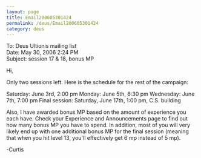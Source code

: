 ```yaml
---
layout: page
title: Email200605301424
permalink: /deus/Email200605301424
category: deus
---
```

To: Deus Ultionis mailing list
<br>Date: May 30, 2006 2:24 PM
<br>Subject: session 17 &amp; 18, bonus MP

Hi,

Only two sessions left. Here is the schedule for the rest of the campaign:

Saturday: June 3rd, 2:00 pm
Monday: June 5th, 6:30 pm
Wednesday: June 7th, 7:00 pm
Final session: Saturday, June 17th, 1:00 pm, C.S. building

Also, I have awarded bonus MP based on the amount of experience you each have. Check your Experience and Announcements page to find out how many bonus MP you have to spend. In addition, most of you will very likely end up with one additional bonus MP for the final session (meaning that when you hit level 13, you'll effectively get 6 mp instead of 5 mp).

-Curtis
